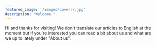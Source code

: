 ```yaml
---
featured_image: '/images/coverrr.jpg'
description: "Welcome."
---
```

Hi and thanks for visiting! We don't translate our articles to English at the moment but if you're interested you can read a bit about us and what are we up to lately under "About us".